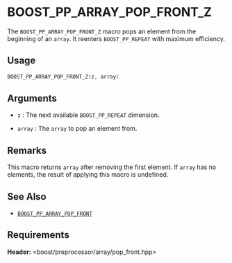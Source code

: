 # BOOST_PP_ARRAY_POP_FRONT_Z

The `BOOST_PP_ARRAY_POP_FRONT_Z` macro pops an element from the beginning of an `array`.
It reenters `BOOST_PP_REPEAT` with maximum efficiency.

## Usage

```cpp
BOOST_PP_ARRAY_POP_FRONT_Z(z, array)
```

## Arguments

- `z` :
	The next available `BOOST_PP_REPEAT` dimension.

- `array` :
	The `array` to pop an element from.

## Remarks

This macro returns `array` after removing the first element.
If `array` has no elements, the result of applying this macro is undefined.

## See Also

- [`BOOST_PP_ARRAY_POP_FRONT`](array_pop_front.md)

## Requirements

**Header:** &lt;boost/preprocessor/array/pop_front.hpp&gt;

